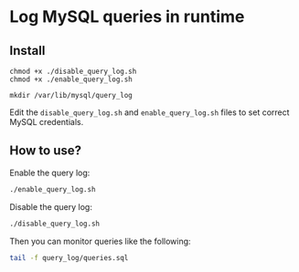 # Log MySQL queries in runtime

## Install

```shell
chmod +x ./disable_query_log.sh
chmod +x ./enable_query_log.sh

mkdir /var/lib/mysql/query_log
```

Edit the `disable_query_log.sh` and `enable_query_log.sh` files to set correct MySQL credentials.

## How to use?

Enable the query log:

```bash
./enable_query_log.sh
```

Disable the query log:

```bash
./disable_query_log.sh
```

Then you can monitor queries like the following:

```bash
tail -f query_log/queries.sql
```
